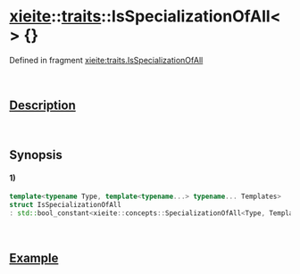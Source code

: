 # [xieite](../../xieite.md)\:\:[traits](../../traits.md)\:\:IsSpecializationOfAll\<\> \{\}
Defined in fragment [xieite:traits.IsSpecializationOfAll](../../../src/traits/is_specialization_of_all.cpp)

&nbsp;

## [Description](../concepts/specialization_of_all.md#Description)

&nbsp;

## Synopsis
#### 1)
```cpp
template<typename Type, template<typename...> typename... Templates>
struct IsSpecializationOfAll
: std::bool_constant<xieite::concepts::SpecializationOfAll<Type, Templates...>> {};
```

&nbsp;

## [Example](../concepts/specialization_of_all.md#Example)

